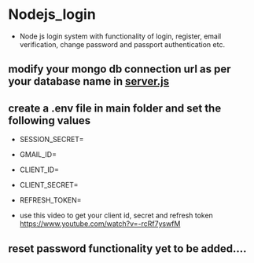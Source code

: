 # Nodejs_login
* Node js login system with functionality of login, register, email verification, change password and passport authentication etc.

## modify your mongo db connection url as per your database name in [server.js](server.js)

## create a .env file in main folder and set the following values
* SESSION_SECRET=
* GMAIL_ID=
* CLIENT_ID=
* CLIENT_SECRET=
* REFRESH_TOKEN=

* use this video to get your client id, secret and refresh token https://www.youtube.com/watch?v=-rcRf7yswfM

## reset password functionality yet to be added....